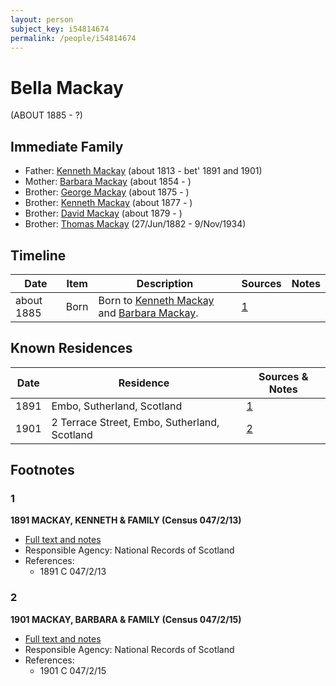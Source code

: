 ```yaml
---
layout: person
subject_key: i54814674
permalink: /people/i54814674
---
```


# Bella Mackay
(ABOUT 1885 - ?)

## Immediate Family

* Father: [Kenneth Mackay](./@43646316@-kenneth-mackay-b1813-d1891~1901.md) (about 1813 - bet' 1891 and 1901)
* Mother: [Barbara Mackay](./@53955929@-barbara-mackay-b1854-d.md) (about 1854 - )
* Brother: [George Mackay](./@46319502@-george-mackay-b1875-d.md) (about 1875 - )
* Brother: [Kenneth Mackay](./@38140776@-kenneth-mackay-b1877-d.md) (about 1877 - )
* Brother: [David Mackay](./@66349958@-david-mackay-b1879-d.md) (about 1879 - )
* Brother: [Thomas Mackay](./@5045152@-thomas-mackay-b1882-6-27-d1934-11-9.md) (27/Jun/1882 - 9/Nov/1934)

## Timeline

Date | Item | Description | Sources | Notes
---|---|---|---|---
about 1885 | Born | Born to [Kenneth Mackay](./@43646316@-kenneth-mackay-b1813-d1891~1901.md) and [Barbara Mackay](./@53955929@-barbara-mackay-b1854-d.md). | [1](#1) | 

## Known Residences

Date | Residence | Sources & Notes
---|---|---
1891 | Embo, Sutherland, Scotland | [1](#1)
1901 | 2 Terrace Street, Embo, Sutherland, Scotland | [2](#2)

## Footnotes

### 1

**1891 MACKAY, KENNETH & FAMILY (Census 047/2/13)**

* [Full text and notes](../sources/@2993134@-1891-mackay,-kenneth-&-family-census-047-2-13-.md)
* Responsible Agency: National Records of Scotland
* References: 
  * 1891 C 047/2/13

### 2

**1901 MACKAY, BARBARA & FAMILY (Census 047/2/15)**

* [Full text and notes](../sources/@9213@-1901-mackay,-barbara-&-family-census-047-2-15-.md)
* Responsible Agency: National Records of Scotland
* References: 
  * 1901 C 047/2/15

